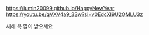 https://jumin20099.github.io/HappyNewYear
https://youtu.be/qVXV4a9_3Sw?si=v0EdcXI9U2OMLU3z

새해 복 많이 받으세요
